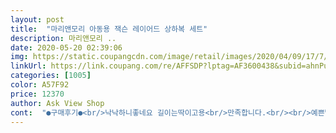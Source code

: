 ```yaml
---
layout: post 
title:  "마리앤모리 아동용 잭슨 레이어드 상하복 세트" 
description: 마리앤모리 ..
date: 2020-05-20 02:39:06 
img: https://static.coupangcdn.com/image/retail/images/2020/04/09/17/7/7f4296a0-fe15-44fc-948f-007f25f2d40a.jpg 
linkUrl: https://link.coupang.com/re/AFFSDP?lptag=AF3600438&subid=ahnPublicAsk&pageKey=1459125992&itemId=2510838813&vendorItemId=70503890829&traceid=V0-113-8785d9c4720b616d 
categories: [1005] 
color: A57F92 
price: 12370 
author: Ask View Shop 
cont:  "●구매후기●<br/>낙낙하니좋네요 길이는딱이고용<br/>만족합니다.<br/><br/>예쁜빨강 ㅋㅋㅋㅋ<br/>좋은가격에잘샀어용<br/>초1아드님이 상당히마른편이예요<br/>키는적당한?ㅋㅋㅋ<br/>낙낙하니좋네요 길이는딱이고용<br/>만족합니다.<br/><br/>예쁜빨강 ㅋㅋㅋㅋ<br/>좋은가격에잘샀어용<br/>초1아드님이 상당히마른편이예요<br/>키는적당한?ㅋㅋㅋ<br/>" 
---
```

